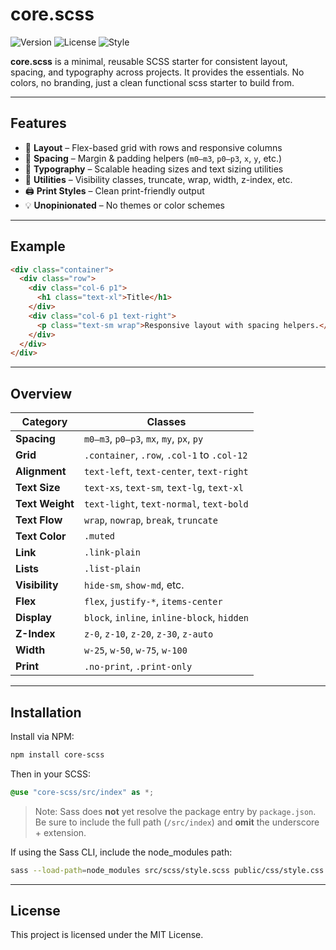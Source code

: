 # core.scss

![Version](https://img.shields.io/github/v/tag/coreyolson/core-scss?label=version)
![License](https://img.shields.io/github/license/coreyolson/core-scss)
![Style](https://img.shields.io/badge/style-SCSS-blue)

**core.scss** is a minimal, reusable SCSS starter for consistent layout, spacing, and typography across projects. It provides the essentials. No colors, no branding, just a clean functional scss starter to build from.

---

## Features

- 📐 **Layout** – Flex-based grid with rows and responsive columns
- 📏 **Spacing** – Margin & padding helpers (`m0–m3`, `p0–p3`, `x`, `y`, etc.)
- 📝 **Typography** – Scalable heading sizes and text sizing utilities
- 🧲 **Utilities** – Visibility classes, truncate, wrap, width, z-index, etc.
- 🖨️ **Print Styles** – Clean print-friendly output
- 💡 **Unopinionated** – No themes or color schemes

---

## Example

```html
<div class="container">
  <div class="row">
    <div class="col-6 p1">
      <h1 class="text-xl">Title</h1>
    </div>
    <div class="col-6 p1 text-right">
      <p class="text-sm wrap">Responsive layout with spacing helpers.</p>
    </div>
  </div>
</div>
```

---

## Overview

| Category       | Classes                                                  |
|----------------|----------------------------------------------------------|
| **Spacing**    | `m0–m3`, `p0–p3`, `mx`, `my`, `px`, `py`                 |
| **Grid**       | `.container`, `.row`, `.col-1` to `.col-12`              |
| **Alignment**  | `text-left`, `text-center`, `text-right`                 |
| **Text Size**  | `text-xs`, `text-sm`, `text-lg`, `text-xl`               |
| **Text Weight**| `text-light`, `text-normal`, `text-bold`                 |
| **Text Flow**  | `wrap`, `nowrap`, `break`, `truncate`                    |
| **Text Color** | `.muted`                                                 |
| **Link**       | `.link-plain`                                            |
| **Lists**      | `.list-plain`                                            |
| **Visibility** | `hide-sm`, `show-md`, etc.                               |
| **Flex**       | `flex`, `justify-*`, `items-center`                      |
| **Display**    | `block`, `inline`, `inline-block`, `hidden`              |
| **Z-Index**    | `z-0`, `z-10`, `z-20`, `z-30`, `z-auto`                  |
| **Width**      | `w-25`, `w-50`, `w-75`, `w-100`                          |
| **Print**      | `.no-print`, `.print-only`                               |

---

## Installation

Install via NPM:

```bash
npm install core-scss
```

Then in your SCSS:

```scss
@use "core-scss/src/index" as *;
```

> Note: Sass does **not** yet resolve the package entry by `package.json`.  
> Be sure to include the full path (`/src/index`) and **omit** the underscore + extension.

If using the Sass CLI, include the node_modules path:

```bash
sass --load-path=node_modules src/scss/style.scss public/css/style.css
```

---

## License
This project is licensed under the MIT License.